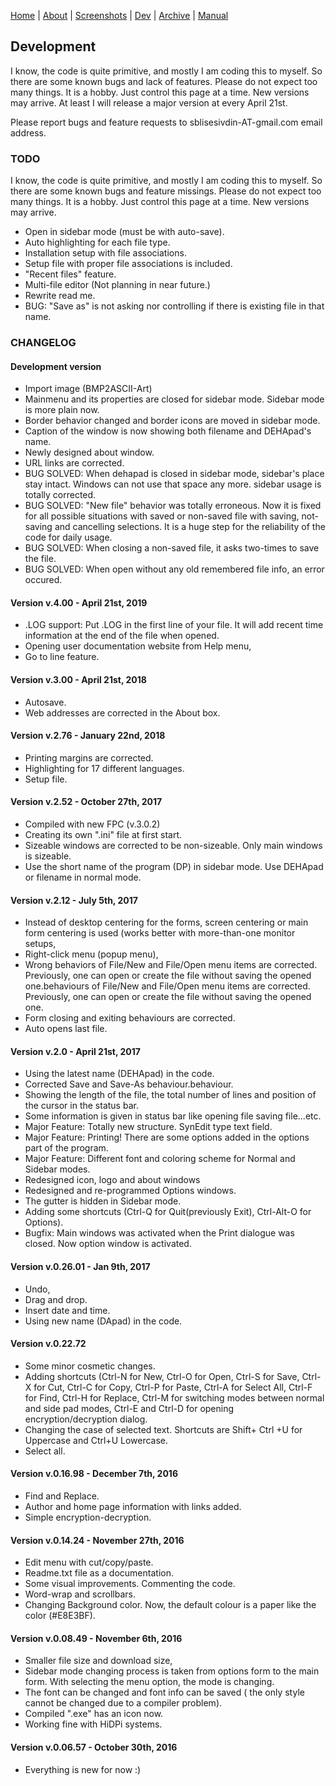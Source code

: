 [Home](index.md) | [About](about.md) | [Screenshots](screenshots.md) | [Dev](development.md) | [Archive](archive.md) | [Manual](user_manual.md) 

## Development

I know, the code is quite primitive, and mostly I am coding this to myself. So there are some known bugs and lack of features. Please do not expect too many things. It is a hobby. Just control this page at a time. New versions may arrive. At least I will release a major version at every April 21st.

Please report bugs and feature requests to sblisesivdin-AT-gmail.com email address.

### TODO 

I know, the code is quite primitive, and mostly I am coding this to myself. So there are some known bugs and feature missings. Please do not expect too many things. It is a hobby. Just control this page at a time. New versions may arrive. 


* Open in sidebar mode (must be with auto-save).
* Auto highlighting for each file type.
* Installation setup with file associations.
* Setup file with proper file associations is included.
* "Recent files" feature.
* Multi-file editor (Not planning in near future.)
* Rewrite read me.
* BUG: "Save as" is not asking nor controlling if there is existing file in that name. 


### CHANGELOG

#### Development version
* Import image (BMP2ASCII-Art)
* Mainmenu and its properties are closed for sidebar mode. Sidebar mode is more plain now.
* Border behavior changed and border icons are moved in sidebar mode.
* Caption of the window is now showing both filename and DEHApad's name.
* Newly designed about window.
* URL links are corrected.
* BUG SOLVED: When dehapad is closed in sidebar mode, sidebar's place stay intact. Windows can not use that space any more. sidebar usage is totally corrected.
* BUG SOLVED: "New file" behavior was totally erroneous. Now it is fixed for all possible situations with saved or non-saved file with saving, not-saving and cancelling selections.  It is a huge step for the reliability of the code for daily usage.
* BUG SOLVED: When closing a non-saved file, it asks two-times to save the file.
* BUG SOLVED: When open without any old remembered file info, an error occured.

#### Version v.4.00 - April 21st, 2019
* .LOG support: Put .LOG in the first line of your file. It will add recent time information at the end of the file when opened.
* Opening user documentation website from Help menu,
* Go to line feature.

#### Version v.3.00 - April 21st, 2018
* Autosave.
* Web addresses are corrected in the About box.

#### Version v.2.76 - January 22nd, 2018
* Printing margins are corrected.
* Highlighting for 17 different languages.
* Setup file.

#### Version v.2.52 - October 27th, 2017
* Compiled with new FPC (v.3.0.2)
* Creating its own ".ini" file at first start. 
* Sizeable windows are corrected to be non-sizeable. Only main windows is sizeable.
* Use the short name of the program (DP) in sidebar mode. Use DEHApad or filename in normal mode.

#### Version v.2.12 - July 5th, 2017
* Instead of desktop centering for the forms, screen centering or main form centering is used (works better with more-than-one monitor setups,
* Right-click menu (popup menu),
* Wrong behaviors of File/New and File/Open menu items are corrected. Previously, one can open or create the file without saving the opened one.behaviours of File/New and File/Open menu items are corrected. Previously, one can open or create the file without saving the opened one.
* Form closing and exiting behaviours are corrected.
* Auto opens last file. 

#### Version v.2.0 - April 21st, 2017
* Using the latest name (DEHApad) in the code.
* Corrected Save and Save-As behaviour.behaviour.
* Showing the length of the file, the total number of lines and position of the cursor in the status bar.
* Some information is given in status bar like opening file saving file...etc.
* Major Feature: Totally new structure. SynEdit type text field.
* Major Feature: Printing! There are some options added in the options part of the program.
* Major Feature: Different font and coloring scheme for Normal and Sidebar modes.
* Redesigned icon, logo and about windows 
* Redesigned and re-programmed Options windows.
* The gutter is hidden in Sidebar mode.
* Adding some shortcuts (Ctrl-Q for Quit(previously Exit), Ctrl-Alt-O for Options).
* Bugfix: Main windows was activated when the Print dialogue was closed. Now option window is activated.

#### Version v.0.26.01 - Jan 9th, 2017
* Undo,
* Drag and drop.
* Insert date and time.
* Using new name (DApad) in the code.

#### Version v.0.22.72
* Some minor cosmetic changes.
* Adding shortcuts (Ctrl-N for New, Ctrl-O for Open, Ctrl-S for Save, Ctrl-X for Cut, Ctrl-C for Copy, Ctrl-P for Paste, Ctrl-A for Select All, Ctrl-F for Find, Ctrl-H for Replace, Ctrl-M for switching modes between normal and side pad modes, Ctrl-E and Ctrl-D for opening encryption/decryption dialog.
* Changing the case of selected text. Shortcuts are Shift+ Ctrl +U for Uppercase and Ctrl+U Lowercase.
* Select all.

#### Version v.0.16.98 - December 7th, 2016
* Find and Replace.
* Author and home page information with links added.
* Simple encryption-decryption.

#### Version v.0.14.24 - November 27th, 2016
* Edit menu with cut/copy/paste.
* Readme.txt file as a documentation.
* Some visual improvements. Commenting the code.
* Word-wrap and scrollbars.
* Changing Background color. Now, the default colour is a paper like the color (#E8E3BF). 

#### Version v.0.08.49 - November 6th, 2016
* Smaller file size and download size, 
* Sidebar mode changing process is taken from options form to the main form. With selecting the menu option, the mode is changing. 
* The font can be changed and font info can be saved ( the only style cannot be changed due to a compiler problem). 
* Compiled ".exe" has an icon now. 
* Working fine with HiDPi systems. 

#### Version v.0.06.57 - October 30th, 2016
* Everything is new for now :) 
